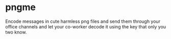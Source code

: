 # pngme

Encode messages in cute harmless png files and send them through your office channels and let your co-worker decode it using the key that only you two know.
